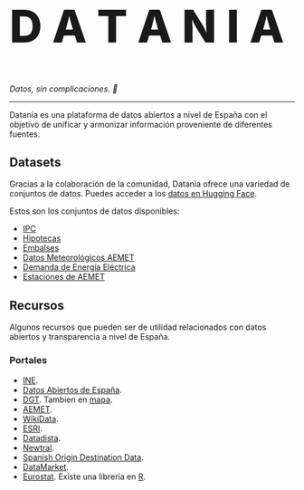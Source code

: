<p>
  <h1 style="font-size:80px; font-weight: 800;">D A T A N I A</h1>
  <em align="center">Datos, sin complicaciones. 💃</em>
</p>

---

Datania es una plataforma de datos abiertos a nivel de España con el objetivo de unificar y armonizar información proveniente de diferentes fuentes.

## Datasets

Gracias a la colaboración de la comunidad, Datania ofrece una variedad de conjuntos de datos. Puedes acceder a los [datos en Hugging Face](https://huggingface.co/datania).

Estos son los conjuntos de datos disponibles:

- [IPC](/datasets/ipc)
- [Hipotecas](/datasets/hipotecas)
- [Embalses](/datasets/embalses)
- [Datos Meteorológicos AEMET](/datasets/datos_meteorologicos_estaciones_aemet)
- [Demanda de Energía Eléctrica](/datasets/demanda_energia_electrica)
- [Estaciones de AEMET](/datasets/estaciones_aemet)

## Recursos

Algunos recursos que pueden ser de utilidad relacionados con datos abiertos y transparencia a nivel de España.

### Portales

- [INE](https://www.ine.es/).
- [Datos Abiertos de España](https://datos.gob.es/).
- [DGT](https://nap.dgt.es/dataset). Tambien en [mapa](https://infocar.dgt.es/etraffic/).
- [AEMET](https://opendata.aemet.es/centrodedescargas/inicio).
- [WikiData](https://www.wikidata.org/).
- [ESRI](https://opendata.esri.es/search?collection=Dataset).
- [Datadista](https://www.datadista.com/).
- [Newtral](https://transparentia.newtral.es/buscador).
- [Spanish Origin Destination Data](https://github.com/rOpenSpain/spanishoddata).
- [DataMarket](https://github.com/Data-Market).
- [Eurostat](https://ec.europa.eu/eurostat/data/database). Existe una librería en [R](https://github.com/rOpenGov/eurostat).
